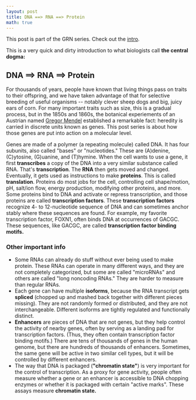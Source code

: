 ```yaml
---
layout: post
title: DNA ==> RNA ==> Protein
math: true
---
```


This post is part of the GRN series. Check out the [intro](https://ekernf01.github.io/GRN_intro).

This is a very quick and dirty introduction to what biologists call **the central dogma:**

## DNA ==> RNA ==> Protein

For thousands of years, people have known that living things pass on traits to their offspring, and we have taken advantage of that for selective breeding of useful organisms -- notably clever sheep dogs and big, juicy ears of corn. For many important traits such as size, this is a gradual process, but in the 1850s and 1860s, the botanical experiements of an Austrian named [Gregor Mendel](https://en.wikipedia.org/wiki/Gregor_Mendel) established a remarkable fact: heredity is carried in discrete units known as genes. This post series is about how those genes are put into action on a molecular level.

Genes are made of a polymer (a repeating molecule) called DNA. It has four subunits, also called "bases" or "nucleotides." These are (A)denine, (C)ytosine, (G)uanine, and (T)hymine. When the cell wants to use a gene, it first **transcribes** a copy of the DNA into a very similar substance called RNA. That's **transcription**. The **RNA** then gets moved and changed. Eventually, it gets used as instructions to make **proteins**. This is called **translation**. Proteins do most jobs for the cell, controlling cell shape/motion, pH, salt/ion flow, energy production, modifying other proteins, and more. Some proteins bind to DNA and activate or repress transcription, and those proteins are called **transcription factors**. These **transcription factors** recognize 4- to 12-nucleotide sequence of DNA and can sometimes anchor stably where these sequences are found. For example, my favorite transcription factor, FOXN1, often binds DNA at occurrences of GACGC. These sequences, like GACGC, are called **transcription factor binding motifs.**

### Other important info

- Some RNAs can already do stuff without ever being used to make protein. These RNAs can operate in many different ways, and they are not completely categorized, but some are called "microRNAs" and others are called "long noncoding RNAs." They are harder to measure than regular RNAs.
- Each gene can have multiple **isoforms**, because the RNA transcript gets **spliced** (chopped up and mashed back together with different pieces missing). They are not randomly formed or distributed, and they are not interchangeable. Different isoforms are tightly regulated and functionally distinct.
- **Enhancers** are pieces of DNA that are not genes, but they help control the activity of nearby genes, often by serving as a landing pad for transcription factors. (Thus, they often contain transcription factor binding motifs.) There are tens of thousands of genes in the human genome, but there are hundreds of thousands of enhancers. Sometimes, the same gene will be active in two similar cell types, but it will be controlled by different enhancers.
- The way that DNA is packaged (**"chromatin state"**) is very important for the control of transcription. As a proxy for gene activity, people often measure whether a gene or an enhancer is accessible to DNA chopping enzymes or whether it is packaged with certain "active marks". These assays measure **chromatin state.**